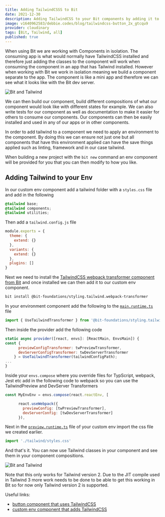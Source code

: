 ```yaml
---
title: Adding TailwindCSSS to Bit
date: 2021-12-30
description: Adding TailwindCSS to your Bit components by adding it to the env that is used by your components. This way the the component compositions will show the TailwindCSS classes.
image: v1640962583/debbie.codes/blog/tailwindcss-button_2x_gtcqu9
provider: cloudinary
tags: [Bit, Tailwind, all]
published: true
---
```


When using Bit we are working with Components in isolation. The consuming app is what would normally have TailwindCSS installed and therefore just adding the classes to the component will work when consuming the component in an app that has Tailwind installed. However when working with Bit we work in isolation meaning we build a component separate to the app. The component is like a mini app and therefore we can see what it looks like with the Bit dev server.

![Bit and Tailwind](https://res.cloudinary.com/debsobrien/image/upload/v1640961761/debbie.codes/blog/tailwindCSS-bit_eimfbh.png)

We can then build our component, build different compositions of what our component would look like with different states for example. We can also write tests for our component as well as documentation to make it easier for others to consume our components. Our components can then be easily installed and used in any of our apps or in other components.

In order to add tailwind to a component we need to apply an environment to the component. By doing this we can ensure not just one but all components that have this environment applied can have the save things applied such as linting, framework and in our case tailwind.

When building a new project with the `bit new` command an env component will be provided for you that you can then modify to how you like.

## Adding Tailwind to your Env

In our custom env component add a tailwind folder with a `styles.css` file and add in the following

```css
@tailwind base;
@tailwind components;
@tailwind utilities;
```

Then add a `tailwind.config.js` file

```jsx
module.exports = {
  theme: {
    extend: {}
  },
  variants: {
    extend: {}
  },
  plugins: []
}
```

Next we need to install the [TailwindCSS webpack transformer component from Bit](https://bit.dev/bit-foundations/styling/tailwind/webpack-transformer) and once installed we can then add it to our custom env component.

```bash
bit install @bit-foundations/styling.tailwind.webpack-transformer
```

In your environment component add the following to the [`main.runtime.ts`](https://bit.dev/learn-bit-react/base-ui/env/learn-bit-react/~code/learn-bit-react.main.runtime.ts) file

```jsx
import { UseTailwindTransformer } from '@bit-foundations/styling.tailwind.webpack-transformer'
```

Then inside the provider add the following code

```jsx
static async provider([react, envs]: [ReactMain, EnvsMain]) {
const {
      previewConfigTransformer: twPreviewTransformer,
      devServerConfigTransformer: twDevServerTransformer
    } = UseTailwindTransformer(tailwindConfigPath);
...
}
```

Inside your `envs.compose` where you override files for TypScript, webpack, Jest etc add in the following code to webpack so you can use the TailwindPreview and DevServer Transformers

```jsx
const MyEnvEnv = envs.compose(react.reactEnv, [

      react.useWebpack({
        previewConfig: [twPreviewTransformer],
        devServerConfig: [twDevServerTransformer]
      }),
```

Next in the [`preview.runtime.ts`](https://bit.dev/learn-bit-react/base-ui/env/learn-bit-react/~code/learn-bit-react.preview.runtime.ts) file of your custom env import the css file we created earlier.

```jsx
import './tailwind/styles.css'
```

And that's it. You can now use Tailwind classes in your component and see them in your component compositions.

![Bit and Tailwind](https://res.cloudinary.com/debsobrien/image/upload/v1640961761/debbie.codes/blog/tailwindCSS-bit_eimfbh.png)

Note that this only works for Tailwind version 2. Due to the JIT compile used in Tailwind 3 more work needs to be done to be able to get this working in Bit so for now only Tailwind version 2 is supported.

Useful links:

- [button component that uses TailwindCSS](https://bit.dev/learn-bit-react/base-ui/ui/button)
- [custom env component that adds TailwindCSS](https://bit.dev/learn-bit-react/base-ui/env/learn-bit-react)
